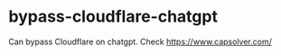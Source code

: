 # bypass-cloudflare-chatgpt
Can bypass Cloudflare on chatgpt. Check https://www.capsolver.com/ 
                                                                                                          